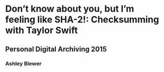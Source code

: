 # Don’t know about you, but I’m feeling like SHA-2!: Checksumming with Taylor Swift
## Personal Digital Archiving 2015
### Ashley Blewer